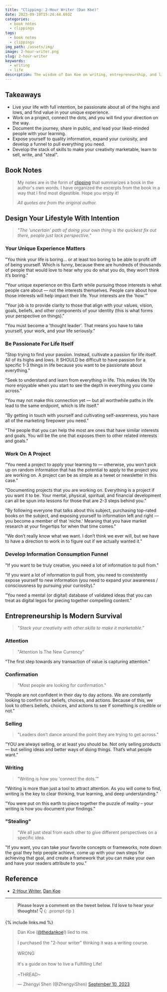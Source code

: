 ```yaml
---
title: "Clipping: 2-Hour Writer (Dan Koe)"
date: 2023-09-10T15:24:44.693Z
categories:
  - book notes
  - clippings
tags:
  - book notes
  - clippings
img_path: /assets/img/
image: 2-hour-writer.png
slug: 2-hour-writer
keywords:
  - writing
  - life
description: The wisdom of Dan Koe on writing, entrepreneurship, and life.
---
```


## **Takeaways**

- Live your life with full intention, be passionate about all of the highs and lows, and find value in your unique experience.
- Work on a project, connect the dots, and you will find your direction on the way.
- Document the journey, share in public, and lead your liked-minded people with your learning.
- Expose yourself to quality information, expand your curiosity, and develop a funnel to pull everything you need.
- Develop the stack of skills to make your creativity marketable, learn to sell, write, and "steal".

## **Book Notes**

> My notes are in the form of [clipping](<https://en.wikipedia.org/wiki/Clipping_(publications)>) that summarizes a book in the author's own words. I have organized the excerpts from the book in a way that I find most digestible. Hope you enjoy it!
>
> _All quotes are from the original author._

## Design Your Lifestyle With Intention

> _"The 'uncertain' path of doing your own thing is the quickest fix out there, people just lack perspective."_

### Your Unique Experience Matters

"You think your life is boring… or at least too boring to be able to profit off of being yourself. Which is funny, because there are hundreds of thousands of people that would love to hear why you do what you do, they won’t think it’s boring."

"Your unique experience on this Earth while pursuing those interests is what people care about — not the interests themselves. People care about how those interests will help impact their life. Your interests are the 'how.'"

"Your job is to provide clarity to those that align with your values, vision, goals, beliefs, and other components of your identity (this is what forms your perspective on things)."

"You must become a 'thought leader'. That means you have to take yourself, your work, and your life seriously."

### Be Passionate For Life Itself

"Stop trying to find your passion. Instead, cultivate a passion for life itself. All of its highs and lows. It SHOULD be difficult to have passion for a specific 1-3 things in life because you want to be passionate about everything."

"Seek to understand and learn from everything in life. This makes life 10x more enjoyable when you start to see the depth in everything you come across."

"You may not make this connection yet — but all worthwhile paths in life lead to the same endpoint, which is life itself."

"By getting in touch with yourself and cultivating self-awareness, you have all of the marketing firepower you need."

"The people that you can help the most are ones that have similar interests and goals. You will be the one that exposes them to other related interests and goals."

### Work On A Project

"You need a project to apply your learning to — otherwise, you won’t pick up on random information that has the potential to apply to the project you are working on. A project can be as simple as a tweet or newsletter in this case."

"Documenting projects that you are working on. Everything is a project if you want it to be. Your mental, physical, spiritual, and financial development can all be spun into lessons for those that are 2-3 steps behind you."

"By following everyone that talks about this subject, purchasing top-rated books on the subject, and exposing yourself to information left and right — you become a member of that 'niche.' Meaning that you have market research at your fingertips for when that time comes."

"We don’t really know what we want. I don’t think we ever will, but we have to have a direction to work in to figure out if we actually wanted it."

### Develop Information Consumption Funnel

"If you want to be truly creative, you need a lot of information to pull from."

"If you want a lot of information to pull from, you need to consistently expose yourself to new information (you need to expand your awareness / consciousness by pursuing your curiosity)."

"You need a mental (or digital) database of validated ideas that you can treat as digital legos for piecing together compelling content."

## Entrepreneurship Is Modern Survival

> _"Stack your creativity with other skills to make it marketable."_

### Attention

> "Attention Is The New Currency"

"The first step towards any transaction of value is capturing attention."

### Confirmation

> "Most people are looking for confirmation."

"People are not confident in their day to day actions. We are constantly looking to confirm our beliefs, choices, and actions. Because of this, we look to others beliefs, choices, and actions to see if something is credible or not."

### Selling

> "Leaders don’t dance around the point they are trying to get across."

"YOU are always selling, or at least you should be. Not only selling products — but selling ideas and better ways of doing things. That’s what people want."

### Writing

> "Writing is how you 'connect the dots.'"

"Writing is more than just a tool to attract attention. As you will come to find, writing is the key to clear thinking, true learning, and deep understanding."

"You were put on this earth to piece together the puzzle of reality – your writing is how you document your findings."

### "Stealing"

> "We all just steal from each other to give different perspectives on a specific idea.

"If you want, you can take your favorite concepts or frameworks, note down the goal they help people achieve, come up with your own steps for achieving that goal, and create a framework that you can make your own and have your readers attribute to you."

## Reference

- [2-Hour Writer](https://2hourwriter.com/), [Dan Koe](https://thedankoe.com/)

---

<!-- prettier-ignore -->
> **Please leave a comment on the tweet below. I’d love to hear your thoughts! 👇**
{: .prompt-tip }

{% include links.md %}

<blockquote class="twitter-tweet"><p lang="en" dir="ltr">Dan Koe (<a href="https://twitter.com/thedankoe?ref_src=twsrc%5Etfw">@thedankoe</a>!) lied to me.<br><br>I purchased the &quot;2-hour writer&quot; thinking it was a writing course.<br><br>WRONG<br><br>It&#39;s a guide on how to live a Fulfilling Life!<br><br>~THREAD~</p>&mdash; Zhengyi Shen (@ZhengyiShen) <a href="https://twitter.com/ZhengyiShen/status/1700914956760166609?ref_src=twsrc%5Etfw">September 10, 2023</a></blockquote> <script async src="https://platform.twitter.com/widgets.js" charset="utf-8"></script>
